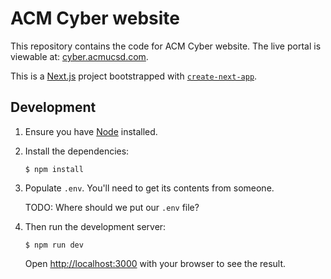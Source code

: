 # ACM Cyber website

This repository contains the code for ACM Cyber website.
The live portal is viewable at:
[cyber.acmucsd.com](https://cyber.acmucsd.com/).

This is a [Next.js](https://nextjs.org) project bootstrapped with [`create-next-app`](https://nextjs.org/docs/app/api-reference/cli/create-next-app).

## Development

1. Ensure you have [Node](https://nodejs.org/en) installed.

1. Install the dependencies:

   ```shell
   $ npm install
   ```

1. Populate `.env`. You'll need to get its contents from someone.

   TODO: Where should we put our `.env` file?

1. Then run the development server:

   ```shell
   $ npm run dev
   ```

   Open <http://localhost:3000> with your browser to see the result.

